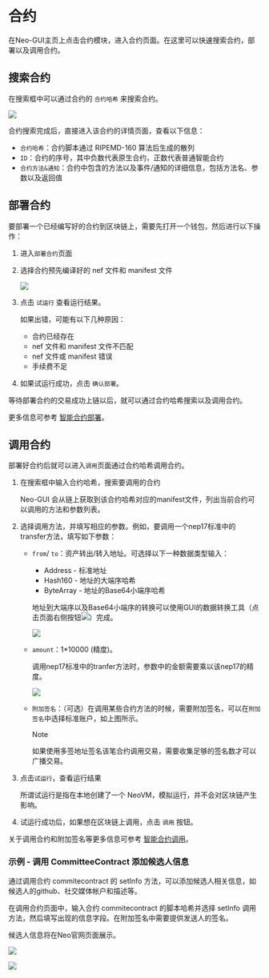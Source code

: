 # 合约

在Neo-GUI主页上点击合约模块，进入合约页面。在这里可以快速搜索合约，部署以及调用合约。

## 搜索合约

在搜索框中可以通过合约的 `合约哈希` 来搜索合约。

![](../assets/guiSearchContract.png)

合约搜索完成后，直接进入该合约的详情页面，查看以下信息：

-  `合约哈希`：合约脚本通过 RIPEMD-160 算法后生成的散列
-  `ID`：合约的序号，其中负数代表原生合约，正数代表普通智能合约
- `合约方法&通知`：合约中包含的方法以及事件/通知的详细信息，包括方法名、参数以及返回值

## 部署合约

要部署一个已经编写好的合约到区块链上，需要先打开一个钱包，然后进行以下操作：

1. 进入`部署合约`页面

2. 选择合约预先编译好的 nef 文件和 manifest 文件

   ![](../assets/guiDeployContract.png)

3. 点击 `试运行` 查看运行结果。

   如果出错，可能有以下几种原因：

   - 合约已经存在
   - nef 文件和 manifest 文件不匹配
   - nef 文件或 manifest 错误
   - 手续费不足

4. 如果试运行成功，点击 `确认部署`。


等待部署合约的交易成功上链以后，就可以通过合约哈希搜索以及调用合约。

更多信息可参考 [智能合约部署](../../develop/deploy/deploy.md)。

## 调用合约

部署好合约后就可以进入`调用`页面通过合约哈希调用合约。

1. 在搜索框中输入合约哈希，搜索要调用的合约

   Neo-GUI 会从链上获取到该合约哈希对应的manifest文件，列出当前合约可以调用的方法和参数列表。

2. 选择调用方法，并填写相应的参数。例如，要调用一个nep17标准中的transfer方法，填写如下参数：

   + `from`/ `to`：资产转出/转入地址。可选择以下一种数据类型输入：

     + Address - 标准地址
     + Hash160 - 地址的大端序哈希
     + ByteArray - 地址的Base64小端序哈希

     地址到大端序以及Base64小端序的转换可以使用GUI的数据转换工具（点击页面右侧按钮![](../assets/datatransf.png)）完成。

     ![](../assets/datatransf_1.png)

   + `amount`：1*10000 (精度)。

     调用nep17标准中的tranfer方法时，参数中的金额需要乘以该nep17的精度。

     ![](../assets/guiInvokeContract.png)

   + `附加签名`：（可选）在调用某些合约方法的时候，需要附加签名，可以在`附加签名`中选择标准账户，如上图所示。

     > [!Note]
     >
     > 如果使用多签地址签名该笔合约调用交易，需要收集足够的签名数才可以广播交易。

4. 点击`试运行`，查看运行结果

   所谓试运行是指在本地创建了一个 NeoVM，模拟运行，并不会对区块链产生影响。

5. 试运行成功后，如果想在区块链上调用，点击 ` 调用 ` 按钮。

关于调用合约和附加签名等更多信息可参考 [智能合约调用](../../develop/deploy/invoke.md)。

### 示例 - 调用 CommitteeContract 添加候选人信息

通过调用合约 commitecontract 的 setInfo 方法，可以添加候选人相关信息，如候选人的github、社交媒体帐户和描述等。

在调用合约页面中，输入合约 commitecontract 的脚本哈希并选择 setInfo 调用方法，然后填写出现的信息字段。在附加签名中需要提供发送人的签名。

候选人信息将在Neo官网页面展示。

![](..\assets\commettee.png)

![](..\assets\commettee1.png)

